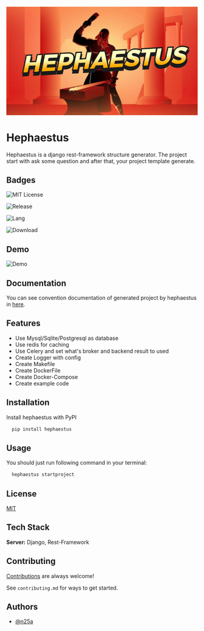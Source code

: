 
![Logo](https://github.com/n25a/hephaestus/blob/add-logo/logo.jpg)


#  Hephaestus

Hephaestus is a django rest-framework structure generator. The project start with ask some question and 
after that, your project template generate.


## Badges

![MIT License](https://img.shields.io/github/license/n25a/hephaestus?style=plastic)

![Release](https://img.shields.io/github/v/release/n25a/hephaestus?color=blue&display_name=tag&style=plastic)

![Lang](https://img.shields.io/github/languages/top/n25a/hephaestus?style=plastic)

![Download](https://img.shields.io/github/downloads/n25a/hephaestus/total?style=plastic)

## Demo

![Demo]()


## Documentation

You can see convention documentation of generated project 
by hephaestus in [here](https://github.com/n25a/hephaestus/blob/master/documentation.md).


## Features

- Use Mysql/Sqlite/Postgresql as database
- Use redis for caching
- Use Celery and set what's broker and backend result to used  
- Create Logger with config
- Create Makefile
- Create DockerFile
- Create Docker-Compose
- Create example code


## Installation

Install hephaestus with PyPI

```bash
  pip install hephaestus
```


## Usage

You should just run following command in your terminal: 

```bash
  hephaestus startproject
```


## License

[MIT](https://choosealicense.com/licenses/mit/)


## Tech Stack

**Server:** Django, Rest-Framework


## Contributing

[Contributions](https://github.com/n25a/hephaestus/blob/master/contributing.md) are always welcome!

See `contributing.md` for ways to get started.


## Authors

- [@n25a](https://www.github.com/n25a)

